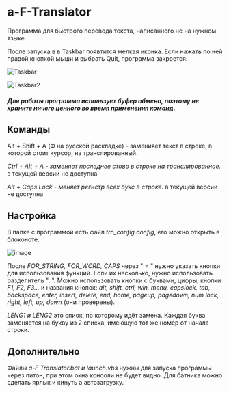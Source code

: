 # а-F-Translator

Программа для быстрого перевода текста, написанного не на нужном языке.

После запуска в в Taskbar появтится мелкая иконка. Если нажать по ней правой кнопкой мыши и выбрать Quit, программа закроется.

![Taskbar](https://user-images.githubusercontent.com/58140098/121680844-38d88400-cae4-11eb-8fbc-41bc5d6fa5af.png)

![Taskbar2](https://user-images.githubusercontent.com/58140098/121680863-41c95580-cae4-11eb-8c62-5038c7ce3654.png)

#### *Для работы программа использует буфер обмена, поэтому не храните ничего ценного во время применения команд.*

## Команды

Alt + Shift + A (Ф на русской раскладке) - заменияет текст в строке, в которой стоит курсор, на транслированный.

*Ctrl + Alt + A - заменяет последнее стово в строке на транслированное.* в текущей версии не доступна

*Alt + Caps Lock - меняет регистр всех букс в строке.* в текущей версии не доступна

## Настройка

В папке с программой есть файл *trn_config.config*, его можно открыть в блоконоте.

![image](https://user-images.githubusercontent.com/58140098/121682615-80600f80-cae6-11eb-844c-20c510e95d8c.png)

После *FOR_STRING, FOR_WORD, CAPS* через " = " нужно указать кнопки для использования функций. Если их несколько, нужно использовать разделитель ", ". Можно использовать кнопки с буквами, цифры, кнопки *F1, F2, F3...* и названия кнопок: *alt, shift, ctrl, win, menu, capslock, tab, backspace, enter, insert, delete, end, home, pageup, pagedown, num lock, right, left, up, down* (они проверены).

*LENG1 и LENG2* это спиок, по которому идёт замена. Каждая буква заменяется на букву из 2 списка, имеющую тот же номер от начала строки.

## Дополнительно

Файлы *а-F Translator.bat и launch.vbs* нужны для запуска программы через питон, при этом окна консоли не будет видно. Для батника можно сделать ярлык и кинуть а автозагрузку.
